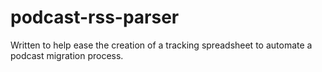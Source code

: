 # podcast-rss-parser
Written to help ease the creation of a tracking spreadsheet to automate a podcast migration process.
